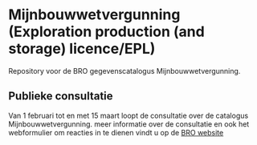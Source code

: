 # Mijnbouwwetvergunning (Exploration production (and storage) licence/EPL)
Repository voor de BRO gegevenscatalogus Mijnbouwwetvergunning.

## Publieke consultatie
Van 1 februari tot en met 15 maart loopt de consultatie over de catalogus Mijnbouwwetvergunning. meer informatie over de consultatie en ook het webformulier om reacties in te dienen vindt u op de [BRO website][1]


[1]: https://basisregistratieondergrond.nl/inhoud-bro/registratieobjecten/standaarden/publieke-consultaties/
